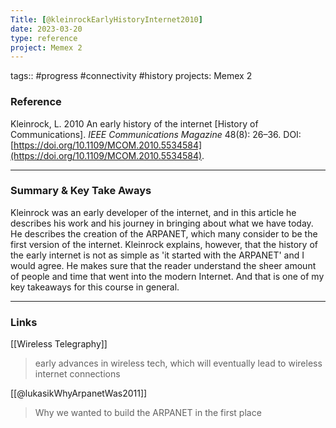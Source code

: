 ```yaml
---
Title: [@kleinrockEarlyHistoryInternet2010]
date: 2023-03-20
type: reference
project: Memex 2
---
```


tags:: #progress #connectivity #history 
projects: Memex 2

### Reference 

Kleinrock, L. 2010 An early history of the internet [History of Communications]. _IEEE Communications Magazine_ 48(8): 26–36. DOI: [https://doi.org/10.1109/MCOM.2010.5534584](https://doi.org/10.1109/MCOM.2010.5534584).

---

### Summary & Key Take Aways

Kleinrock was an early developer of the internet, and in this article he describes his work and his journey in bringing about what we have today. He describes the creation of the ARPANET, which many consider to be the first version of the internet. Kleinrock explains, however, that the history of the early internet is not as simple as 'it started with the ARPANET' and I would agree. He makes sure that the reader understand the sheer amount of people and time that went into the modern Internet. And that is one of my key takeaways for this course in general.

--- 

### Links

[[Wireless Telegraphy]]
>early advances in wireless tech, which will eventually lead to wireless internet connections

[[@lukasikWhyArpanetWas2011]]
> Why we wanted to build the ARPANET in the first place
